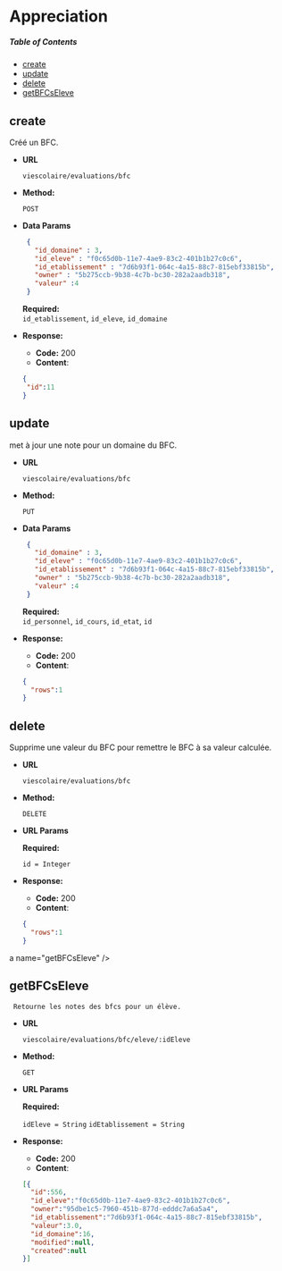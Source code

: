 # Appreciation

##### Table of Contents
  * [create](#create)
  * [update](#update)
  * [delete](#delete)
  * [getBFCsEleve](#getBFCsEleve)
  
<a name="create" />


## create

   Créé un BFC.
  
 * **URL**
  
   `viescolaire/evaluations/bfc`
  
 * **Method:**
    
   `POST` 

 * **Data Params**
    ```json
     {
       "id_domaine" : 3,
       "id_eleve" : "f0c65d0b-11e7-4ae9-83c2-401b1b27c0c6",
       "id_etablissement" : "7d6b93f1-064c-4a15-88c7-815ebf33815b",
       "owner" : "5b275ccb-9b38-4c7b-bc30-282a2aadb318",
       "valeur" :4
     }
     ```
     **Required:**           
            `id_etablissement`,
                `id_eleve`, 
                `id_domaine`
            
 * **Response:**
    
     * **Code:** 200 <br />
     * **Content**:  
     ```json
     {
      "id":11 
     }
     ```
<a name="update" />

## update
   met à jour une note pour un domaine du BFC.
  
 * **URL**
  
   `viescolaire/evaluations/bfc`
  
 * **Method:**
    
   `PUT` 

 * **Data Params**
    ```json
     {
       "id_domaine" : 3,
       "id_eleve" : "f0c65d0b-11e7-4ae9-83c2-401b1b27c0c6",
       "id_etablissement" : "7d6b93f1-064c-4a15-88c7-815ebf33815b",
       "owner" : "5b275ccb-9b38-4c7b-bc30-282a2aadb318",
       "valeur" :4
     }
     ```    
     **Required:**           
            `id_personnel`,
                `id_cours`, 
                `id_etat`,
                `id`
        
 * **Response:**
    
     * **Code:** 200 <br />
     * **Content**:  
     ```json
    {
       "rows":1
    }
     ```

<a name="delete" />

## delete
  Supprime une valeur du BFC pour remettre le BFC à sa valeur calculée.
 
* **URL**
 
  `viescolaire/evaluations/bfc`
 
* **Method:**
   
  `DELETE` 
   
*  **URL Params**
 
    **Required:**
  
   `id = Integer`
   
* **Response:**
   
    * **Code:** 200 <br />
    * **Content**:  
    ```json
    {
      "rows":1
    }
    ```
    
    
a name="getBFCsEleve" />    
   ## getBFCsEleve
     Retourne les notes des bfcs pour un élève. 
    
   * **URL**
    
     `viescolaire/evaluations/bfc/eleve/:idEleve`
    
   * **Method:**
      
     `GET` 
      
   *  **URL Params**
    
       **Required:**
     
      `idEleve = String`
      `idEtablissement = String`
      
   * **Response:**
      
       * **Code:** 200 <br />
       * **Content**:  
       ```json
       [{
         "id":556,
         "id_eleve":"f0c65d0b-11e7-4ae9-83c2-401b1b27c0c6",
         "owner":"95dbe1c5-7960-451b-877d-edddc7a6a5a4",
         "id_etablissement":"7d6b93f1-064c-4a15-88c7-815ebf33815b",
         "valeur":3.0,
         "id_domaine":16,
         "modified":null,
         "created":null
       }]
       
       ```
      